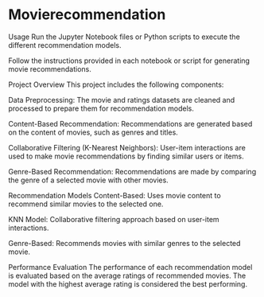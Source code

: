 # Movierecommendation
Usage
Run the Jupyter Notebook files or Python scripts to execute the different recommendation models.

Follow the instructions provided in each notebook or script for generating movie recommendations.

Project Overview
This project includes the following components:

Data Preprocessing: The movie and ratings datasets are cleaned and processed to prepare them for recommendation models.

Content-Based Recommendation: Recommendations are generated based on the content of movies, such as genres and titles.

Collaborative Filtering (K-Nearest Neighbors): User-item interactions are used to make movie recommendations by finding similar users or items.

Genre-Based Recommendation: Recommendations are made by comparing the genre of a selected movie with other movies.

Recommendation Models
Content-Based: Uses movie content to recommend similar movies to the selected one.

KNN Model: Collaborative filtering approach based on user-item interactions.

Genre-Based: Recommends movies with similar genres to the selected movie.

Performance Evaluation
The performance of each recommendation model is evaluated based on the average ratings of recommended movies. The model with the highest average rating is considered the best performing.
